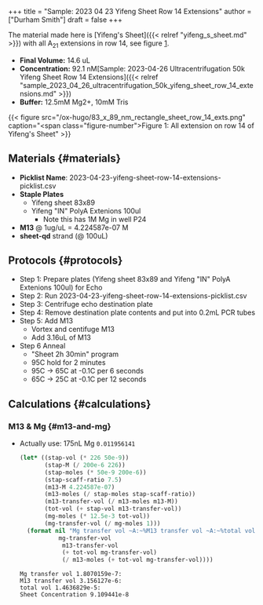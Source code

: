 +++
title = "Sample: 2023 04 23 Yifeng Sheet Row 14 Extensions"
author = ["Durham Smith"]
draft = false
+++

The material made here is [Yifeng's Sheet]({{< relref "yifeng_s_sheet.md" >}}) with all A<sub>21</sub> extensions in row 14, see figure [1](#figure--fig:sheet-row-14-exts).

-   **Final Volume:** 14.6 uL
-   **Concentration:** 92.1 nM[Sample: 2023-04-26 Ultracentrifugation 50k Yifeng Sheet Row 14 Extensions]({{< relref "sample_2023_04_26_ultracentrifugation_50k_yifeng_sheet_row_14_extensions.md" >}})
-   **Buffer:** 12.5mM Mg2+, 10mM Tris

<a id="figure--fig:sheet-row-14-exts"></a>

{{< figure src="/ox-hugo/83_x_89_nm_rectangle_sheet_row_14_exts.png" caption="<span class=\"figure-number\">Figure 1: </span>All extension on row 14 of Yifeng's Sheet" >}}


## Materials {#materials}

-   **Picklist Name**: 2023-04-23-yifeng-sheet-row-14-extensions-picklist.csv
-   **Staple Plates**
    -   Yifeng sheet 83x89
    -   Yifeng "IN" PolyA Extenions 100ul
        -   Note this has 1M Mg in well P24
-   **M13** @ 1ug/uL = 4.224587e-07 M
-   **sheet-qd** strand (@ 100uL)


## Protocols {#protocols}

-   Step 1: Prepare plates (Yifeng sheet 83x89 and Yifeng "IN" PolyA Extenions 100ul) for Echo
-   Step 2: Run 2023-04-23-yifeng-sheet-row-14-extensions-picklist.csv
-   Step 3: Centrifuge echo destination plate
-   Step 4: Remove destination plate contents and put into 0.2mL PCR tubes
-   Step 5: Add M13
    -   Vortex and centifuge M13
    -   Add 3.16uL of M13
-   Step 6 Anneal
    -   "Sheet 2h 30min" program
    -   95C hold for 2 minutes
    -   95C &rarr; 65C at -0.1C per 6 seconds
    -   65C &rarr; 25C at -0.1C per 12 seconds


## Calculations {#calculations}


### M13 &amp; Mg {#m13-and-mg}

-   Actually use: 175nL Mg `0.011956141`
    ```lisp
    (let* ((stap-vol (* 226 50e-9))
           (stap-M (/ 200e-6 226))
           (stap-moles (* 50e-9 200e-6))
           (stap-scaff-ratio 7.5)
           (m13-M 4.224587e-07)
           (m13-moles (/ stap-moles stap-scaff-ratio))
           (m13-transfer-vol (/ m13-moles m13-M))
           (tot-vol (+ stap-vol m13-transfer-vol))
           (mg-moles (* 12.5e-3 tot-vol))
           (mg-transfer-vol (/ mg-moles 1)))
      (format nil "Mg transfer vol ~A:~%M13 transfer vol ~A:~%total vol ~A:~%Sheet Concentration ~A"
               mg-transfer-vol
                m13-transfer-vol
                (+ tot-vol mg-transfer-vol)
                (/ m13-moles (+ tot-vol mg-transfer-vol))))

    ```

    ```text
    Mg transfer vol 1.8070159e-7:
    M13 transfer vol 3.156127e-6:
    total vol 1.4636829e-5:
    Sheet Concentration 9.109441e-8
    ```
